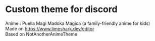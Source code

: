 # Custom theme for discord
Anime : Puella Magi Madoka Magica (a family-friendly anime for kids)  
Made on https://www.limeshark.dev/editor  
Based on NotAnotherAnimeTheme  
